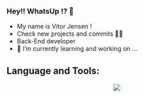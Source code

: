 ### Hey!! WhatsUp !? 👋
- My name is Vitor Jensen !
- Check new projects and commits 🚀🚀
- Back-End developer
- 🔭 I’m currently learning and working on ...

<h2>Language and Tools:</h2>
<p align="center">
  <a href="https://github.com/vitorjensen">
    <img src="https://skillicons.dev/icons?i=github,git,vscode,php,html,css,laravel,javascript" />
  </a>
</p>
